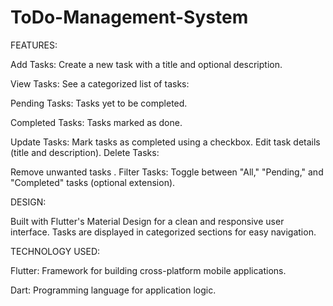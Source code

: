 # ToDo-Management-System

FEATURES:

Add Tasks:
Create a new task with a title and optional description.

View Tasks:
See a categorized list of tasks:

Pending Tasks:
Tasks yet to be completed.

Completed Tasks: 
Tasks marked as done.

Update Tasks:
Mark tasks as completed using a checkbox.
Edit task details (title and description).
Delete Tasks: 

Remove unwanted tasks .
Filter Tasks: 
Toggle between "All," "Pending," and "Completed" tasks (optional extension).

DESIGN:

Built with Flutter's Material Design for a clean and responsive user interface.
Tasks are displayed in categorized sections for easy navigation.

TECHNOLOGY USED:

Flutter: Framework for building cross-platform mobile applications.

Dart: Programming language for application logic.

